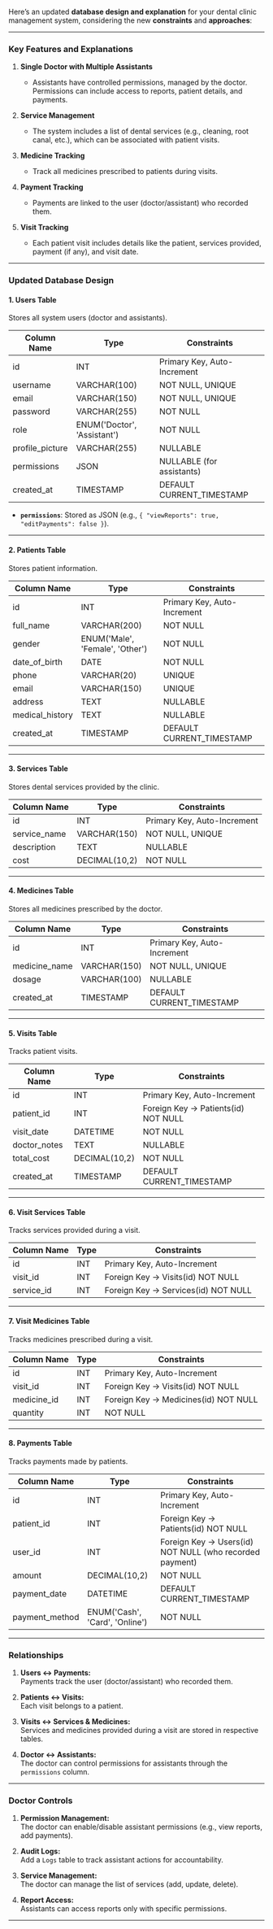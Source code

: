 Here’s an updated **database design and explanation** for your dental clinic management system, considering the new **constraints** and **approaches**:

---

### **Key Features and Explanations**

1. **Single Doctor with Multiple Assistants**
   - Assistants have controlled permissions, managed by the doctor. Permissions can include access to reports, patient details, and payments.
2. **Service Management**

   - The system includes a list of dental services (e.g., cleaning, root canal, etc.), which can be associated with patient visits.

3. **Medicine Tracking**

   - Track all medicines prescribed to patients during visits.

4. **Payment Tracking**

   - Payments are linked to the user (doctor/assistant) who recorded them.

5. **Visit Tracking**
   - Each patient visit includes details like the patient, services provided, payment (if any), and visit date.

---

### **Updated Database Design**

#### **1. Users Table**

Stores all system users (doctor and assistants).

| **Column Name** | **Type**                    | **Constraints**             |
| --------------- | --------------------------- | --------------------------- |
| id              | INT                         | Primary Key, Auto-Increment |
| username        | VARCHAR(100)                | NOT NULL, UNIQUE            |
| email           | VARCHAR(150)                | NOT NULL, UNIQUE            |
| password        | VARCHAR(255)                | NOT NULL                    |
| role            | ENUM('Doctor', 'Assistant') | NOT NULL                    |
| profile_picture | VARCHAR(255)                | NULLABLE                    |
| permissions     | JSON                        | NULLABLE (for assistants)   |
| created_at      | TIMESTAMP                   | DEFAULT CURRENT_TIMESTAMP   |

- **`permissions`**: Stored as JSON (e.g., `{ "viewReports": true, "editPayments": false }`).

---

#### **2. Patients Table**

Stores patient information.

| **Column Name** | **Type**                        | **Constraints**             |
| --------------- | ------------------------------- | --------------------------- |
| id              | INT                             | Primary Key, Auto-Increment |
| full_name       | VARCHAR(200)                    | NOT NULL                    |
| gender          | ENUM('Male', 'Female', 'Other') | NOT NULL                    |
| date_of_birth   | DATE                            | NOT NULL                    |
| phone           | VARCHAR(20)                     | UNIQUE                      |
| email           | VARCHAR(150)                    | UNIQUE                      |
| address         | TEXT                            | NULLABLE                    |
| medical_history | TEXT                            | NULLABLE                    |
| created_at      | TIMESTAMP                       | DEFAULT CURRENT_TIMESTAMP   |

---

#### **3. Services Table**

Stores dental services provided by the clinic.

| **Column Name** | **Type**      | **Constraints**             |
| --------------- | ------------- | --------------------------- |
| id              | INT           | Primary Key, Auto-Increment |
| service_name    | VARCHAR(150)  | NOT NULL, UNIQUE            |
| description     | TEXT          | NULLABLE                    |
| cost            | DECIMAL(10,2) | NOT NULL                    |

---

#### **4. Medicines Table**

Stores all medicines prescribed by the doctor.

| **Column Name** | **Type**     | **Constraints**             |
| --------------- | ------------ | --------------------------- |
| id              | INT          | Primary Key, Auto-Increment |
| medicine_name   | VARCHAR(150) | NOT NULL, UNIQUE            |
| dosage          | VARCHAR(100) | NULLABLE                    |
| created_at      | TIMESTAMP    | DEFAULT CURRENT_TIMESTAMP   |

---

#### **5. Visits Table**

Tracks patient visits.

| **Column Name** | **Type**      | **Constraints**                      |
| --------------- | ------------- | ------------------------------------ |
| id              | INT           | Primary Key, Auto-Increment          |
| patient_id      | INT           | Foreign Key -> Patients(id) NOT NULL |
| visit_date      | DATETIME      | NOT NULL                             |
| doctor_notes    | TEXT          | NULLABLE                             |
| total_cost      | DECIMAL(10,2) | NOT NULL                             |
| created_at      | TIMESTAMP     | DEFAULT CURRENT_TIMESTAMP            |

---

#### **6. Visit Services Table**

Tracks services provided during a visit.

| **Column Name** | **Type** | **Constraints**                      |
| --------------- | -------- | ------------------------------------ |
| id              | INT      | Primary Key, Auto-Increment          |
| visit_id        | INT      | Foreign Key -> Visits(id) NOT NULL   |
| service_id      | INT      | Foreign Key -> Services(id) NOT NULL |

---

#### **7. Visit Medicines Table**

Tracks medicines prescribed during a visit.

| **Column Name** | **Type** | **Constraints**                       |
| --------------- | -------- | ------------------------------------- |
| id              | INT      | Primary Key, Auto-Increment           |
| visit_id        | INT      | Foreign Key -> Visits(id) NOT NULL    |
| medicine_id     | INT      | Foreign Key -> Medicines(id) NOT NULL |
| quantity        | INT      | NOT NULL                              |

---

#### **8. Payments Table**

Tracks payments made by patients.

| **Column Name** | **Type**                       | **Constraints**                                          |
| --------------- | ------------------------------ | -------------------------------------------------------- |
| id              | INT                            | Primary Key, Auto-Increment                              |
| patient_id      | INT                            | Foreign Key -> Patients(id) NOT NULL                     |
| user_id         | INT                            | Foreign Key -> Users(id) NOT NULL (who recorded payment) |
| amount          | DECIMAL(10,2)                  | NOT NULL                                                 |
| payment_date    | DATETIME                       | DEFAULT CURRENT_TIMESTAMP                                |
| payment_method  | ENUM('Cash', 'Card', 'Online') | NOT NULL                                                 |

---

### **Relationships**

1. **Users ↔ Payments:**  
   Payments track the user (doctor/assistant) who recorded them.

2. **Patients ↔ Visits:**  
   Each visit belongs to a patient.

3. **Visits ↔ Services & Medicines:**  
   Services and medicines provided during a visit are stored in respective tables.

4. **Doctor ↔ Assistants:**  
   The doctor can control permissions for assistants through the `permissions` column.

---

### **Doctor Controls**

1. **Permission Management:**  
   The doctor can enable/disable assistant permissions (e.g., view reports, add payments).
2. **Audit Logs:**  
   Add a `Logs` table to track assistant actions for accountability.

3. **Service Management:**  
   The doctor can manage the list of services (add, update, delete).

4. **Report Access:**  
   Assistants can access reports only with specific permissions.

---
